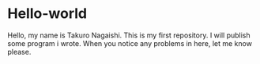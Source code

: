 # Hello-world
Hello, my name is Takuro Nagaishi.  This is my first repository.
I will publish some program i wrote. When you notice any problems in here, let me know please.
